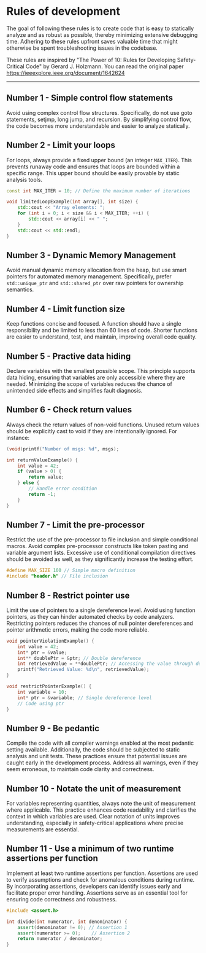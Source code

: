 # Rules of development

The goal of following these rules is to create code that is easy to statically analyze and as robust as possible, thereby minimizing extensive debugging time. Adhering to these rules upfront saves valuable time that might otherwise be spent troubleshooting issues in the codebase.

These rules are inspired by "The Power of 10: Rules for Developing Safety-Critical Code" by Gerard J. Holzmann. You can read the original paper https://ieeexplore.ieee.org/document/1642624

---

## Number 1 - Simple control flow statements

Avoid using complex control flow structures. Specifically, do not use goto statements, setjmp, long jump, and recursion. By simplifying control flow, the code becomes more understandable and easier to analyze statically.

## Number 2 - Limit your loops

For loops, always provide a fixed upper bound (an integer `MAX_ITER`). This prevents runaway code and ensures that loops are bounded within a specific range. This upper bound should be easily provable by static analysis tools.

```C++
const int MAX_ITER = 10; // Define the maximum number of iterations

void limitedLoopExample(int array[], int size) {
    std::cout << "Array elements: ";
    for (int i = 0; i < size && i < MAX_ITER; ++i) {
        std::cout << array[i] << " ";
    }
    std::cout << std::endl;
}
```

## Number 3 - Dynamic Memory Management

Avoid manual dynamic memory allocation from the heap, but use smart pointers for automated memory management. Specifically, prefer `std::unique_ptr` and `std::shared_ptr` over raw pointers for ownership semantics.

## Number 4 - Limit function size

Keep functions concise and focused. A function should have a single responsibility and be limited to less than 60 lines of code. Shorter functions are easier to understand, test, and maintain, improving overall code quality.

## Number 5 - Practive data hiding

Declare variables with the smallest possible scope. This principle supports data hiding, ensuring that variables are only accessible where they are needed. Minimizing the scope of variables reduces the chance of unintended side effects and simplifies fault diagnosis.

## Number 6 - Check return values

Always check the return values of non-void functions. Unused return values should be explicitly cast to void if they are intentionally ignored. For instance:

```C++
(void)printf("Number of msgs: %d", msgs);
```

```C++
int returnValueExample() {
    int value = 42;
    if (value > 0) {
        return value;
    } else {
        // Handle error condition
        return -1;
    }
}
```

## Number 7 - Limit the pre-processor

Restrict the use of the pre-processor to file inclusion and simple conditional macros. Avoid complex pre-processor constructs like token pasting and variable argument lists. Excessive use of conditional compilation directives should be avoided as well, as they significantly increase the testing effort.

```C++
#define MAX_SIZE 100 // Simple macro definition
#include "header.h" // File inclusion
```

## Number 8 - Restrict pointer use

Limit the use of pointers to a single dereference level. Avoid using function pointers, as they can hinder automated checks by code analyzers. Restricting pointers reduces the chances of null pointer dereferences and pointer arithmetic errors, making the code more reliable.

```C++
void pointerViolationExample() {
    int value = 42;
    int* ptr = &value;
    int** doublePtr = &ptr; // Double dereference
    int retrievedValue = **doublePtr; // Accessing the value through double dereferencing
    printf("Retrieved Value: %d\n", retrievedValue);
}
```

```C++
void restrictPointerExample() {
    int variable = 10;
    int* ptr = &variable; // Single dereference level
    // Code using ptr
}
```

## Number 9 - Be pedantic

Compile the code with all compiler warnings enabled at the most pedantic setting available. Additionally, the code should be subjected to static analysis and unit tests. These practices ensure that potential issues are caught early in the development process. Address all warnings, even if they seem erroneous, to maintain code clarity and correctness.

## Number 10 - Notate the unit of measurement

For variables representing quantities, always note the unit of measurement where applicable. This practice enhances code readability and clarifies the context in which variables are used. Clear notation of units improves understanding, especially in safety-critical applications where precise measurements are essential.

## Number 11 - Use a minimum of two runtime assertions per function

Implement at least two runtime assertions per function. Assertions are used to verify assumptions and check for anomalous conditions during runtime. By incorporating assertions, developers can identify issues early and facilitate proper error handling. Assertions serve as an essential tool for ensuring code correctness and robustness.

```C++
#include <assert.h>

int divide(int numerator, int denominator) {
    assert(denominator != 0); // Assertion 1
    assert(numerator >= 0);    // Assertion 2
    return numerator / denominator;
}
```
